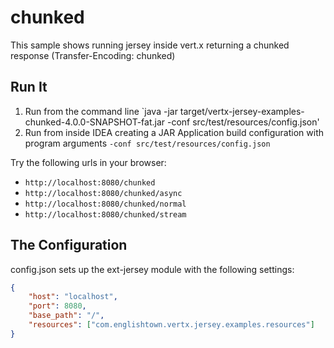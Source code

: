 # chunked

This sample shows running jersey inside vert.x returning a chunked response (Transfer-Encoding: chunked)

## Run It

1. Run from the command line `java -jar target/vertx-jersey-examples-chunked-4.0.0-SNAPSHOT-fat.jar -conf src/test/resources/config.json'
2. Run from inside IDEA creating a JAR Application build configuration with program arguments `-conf src/test/resources/config.json`


Try the following urls in your browser:
* `http://localhost:8080/chunked`
* `http://localhost:8080/chunked/async`
* `http://localhost:8080/chunked/normal`
* `http://localhost:8080/chunked/stream`


## The Configuration

config.json sets up the ext-jersey module with the following settings:
```json
{
    "host": "localhost",
    "port": 8080,
    "base_path": "/",
    "resources": ["com.englishtown.vertx.jersey.examples.resources"]
}
```
